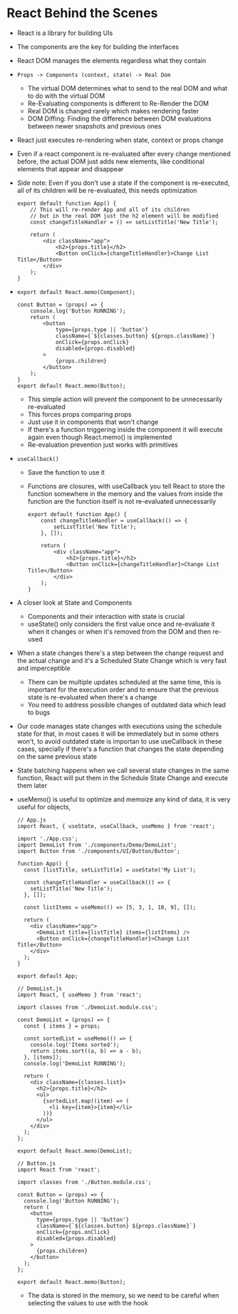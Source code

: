 # React Behind the Scenes

-   React is a library for building UIs
-   The components are the key for building the interfaces
-   React DOM manages the elements regardless what they contain
-   `Props -> Components (context, state) -> Real Dom`
    -   The virtual DOM determines what to send to the real DOM and what to do with the virtual DOM
    -   Re-Evaluating components is different to Re-Render the DOM
    -   Real DOM is changed rarely which makes rendering faster
    -   DOM Diffing: Finding the difference between DOM evaluations between newer snapshots and previous ones
-   React just executes re-rendering when state, context or props change
-   Even if a react component is re-evaluated after every change mentioned before, the actual DOM just adds new elements, like conditional elements that appear and disappear
-   Side note: Even if you don't use a state if the component is re-executed, all of its children will be re-evaluated, this needs optimization

    ```JSX
    export default function App() {
        // This will re-render App and all of its children
        // but in the real DOM just the h2 element will be modified
        const changeTitleHandler = () => setListTitle('New Title');

        return (
            <div className="app">
                <h2>{props.title}</h2>
                <Button onClick={changeTitleHandler}>Change List Title</Button>
            </div>
        );
    }
    ```

-   `export default React.memo(Component);`

    ```JSX
    const Button = (props) => {
        console.log('Button RUNNING');
        return (
            <button
                type={props.type || 'button'}
                className={`${classes.button} ${props.className}`}
                onClick={props.onClick}
                disabled={props.disabled}
            >
                {props.children}
            </button>
        );
    }
    export default React.memo(Button);
    ```

    -   This simple action will prevent the component to be unnecessarily re-evaluated
    -   This forces props comparing props
    -   Just use it in components that won't change
    -   If there's a function triggering inside the component it will execute again even though React.memo() is implemented
    -   Re-evaluation prevention just works with primitives

-   `useCallback()`

    -   Save the function to use it
    -   Functions are closures, with useCallback you tell React to store the function somewhere in the memory and the values from inside the function are the function itself is not re-evaluated unnecessarily

        ```JSX
        export default function App() {
            const changeTitleHandler = useCallback(() => {
                setListTitle('New Title');
            }, []);

            return (
                <div className="app">
                    <h2>{props.title}</h2>
                    <Button onClick={changeTitleHandler}>Change List Title</Button>
                </div>
            );
        }
        ```

-   A closer look at State and Components
    -   Components and their interaction with state is crucial
    -   useState() only considers the first value once and re-evaluate it when it changes or when it's removed from the DOM and then re-used
-   When a state changes there's a step between the change request and the actual change and it's a Scheduled State Change which is very fast and imperceptible
    -   There can be multiple updates scheduled at the same time, this is important for the execution order and to ensure that the previous state is re-evaluated when there's a change
    -   You need to address possible changes of outdated data which lead to bugs
-   Our code manages state changes with executions using the schedule state for that, in most cases it will be immediately but in some others won't, to avoid outdated state is importan to use useCallback in these cases, specially if there's a function that changes the state depending on the same previous state
-   State batching happens when we call several state changes in the same function, React will put them in the Schedule State Change and execute them later
-   useMemo() is useful to optimize and memoize any kind of data, it is very useful for objects,

    ```JSX
    // App.js
    import React, { useState, useCallback, useMemo } from 'react';

    import './App.css';
    import DemoList from './components/Demo/DemoList';
    import Button from './components/UI/Button/Button';

    function App() {
      const [listTitle, setListTitle] = useState('My List');

      const changeTitleHandler = useCallback(() => {
        setListTitle('New Title');
      }, []);

      const listItems = useMemo(() => [5, 3, 1, 10, 9], []);

      return (
        <div className="app">
          <DemoList title={listTitle} items={listItems} />
          <Button onClick={changeTitleHandler}>Change List Title</Button>
        </div>
      );
    }

    export default App;
    ```

    ```JSX
    // DemoList.js
    import React, { useMemo } from 'react';

    import classes from './DemoList.module.css';

    const DemoList = (props) => {
      const { items } = props;

      const sortedList = useMemo(() => {
        console.log('Items sorted');
        return items.sort((a, b) => a - b);
      }, [items]);
      console.log('DemoList RUNNING');

      return (
        <div className={classes.list}>
          <h2>{props.title}</h2>
          <ul>
            {sortedList.map((item) => (
              <li key={item}>{item}</li>
            ))}
          </ul>
        </div>
      );
    };

    export default React.memo(DemoList);
    ```

    ```JSX
    // Button.js
    import React from 'react';

    import classes from './Button.module.css';

    const Button = (props) => {
      console.log('Button RUNNING');
      return (
        <button
          type={props.type || 'button'}
          className={`${classes.button} ${props.className}`}
          onClick={props.onClick}
          disabled={props.disabled}
        >
          {props.children}
        </button>
      );
    };

    export default React.memo(Button);
    ```

    -   The data is stored in the memory, so we need to be careful when selecting the values to use with the hook
